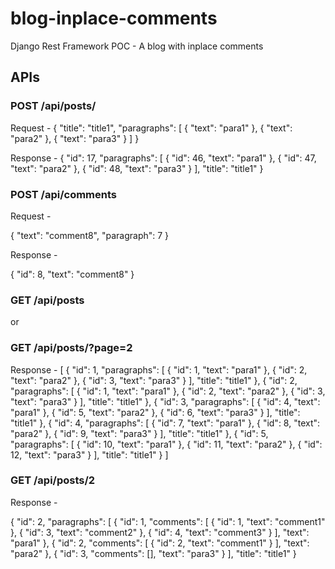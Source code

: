 # blog-inplace-comments
Django Rest Framework POC - A blog with inplace comments

## APIs

### POST /api/posts/

Request - 
{
  "title": "title1",
    "paragraphs": [
    {
      "text": "para1"
    },
    {
      "text": "para2"
    },
    {
      "text": "para3"
    }
    ]
}

Response - 
{
  "id": 17,
    "paragraphs": [
    {
      "id": 46,
      "text": "para1"
    },
    {
      "id": 47,
      "text": "para2"
    },
    {
      "id": 48,
      "text": "para3"
    }
    ],
    "title": "title1"
}

### POST /api/comments

Request - 

{
  "text": "comment8",
    "paragraph": 7
}

Response - 

{
  "id": 8,
    "text": "comment8"
}


### GET /api/posts
or
### GET /api/posts/?page=2

Response -
[
{
  "id": 1,
  "paragraphs": [
  {
    "id": 1,
    "text": "para1"
  },
  {
    "id": 2,
    "text": "para2"
  },
  {
    "id": 3,
    "text": "para3"
  }
  ],
  "title": "title1"
},
{
  "id": 2,
  "paragraphs": [
  {
    "id": 1,
    "text": "para1"
  },
  {
    "id": 2,
    "text": "para2"
  },
  {
    "id": 3,
    "text": "para3"
  }
  ],
  "title": "title1"
},
{
  "id": 3,
  "paragraphs": [
  {
    "id": 4,
    "text": "para1"
  },
  {
    "id": 5,
    "text": "para2"
  },
  {
    "id": 6,
    "text": "para3"
  }
  ],
  "title": "title1"
},
{
  "id": 4,
  "paragraphs": [
  {
    "id": 7,
    "text": "para1"
  },
  {
    "id": 8,
    "text": "para2"
  },
  {
    "id": 9,
    "text": "para3"
  }
  ],
  "title": "title1"
},
{
  "id": 5,
  "paragraphs": [
  {
    "id": 10,
    "text": "para1"
  },
  {
    "id": 11,
    "text": "para2"
  },
  {
    "id": 12,
    "text": "para3"
  }
  ],
  "title": "title1"
}
]

### GET /api/posts/2

Response - 

{
  "id": 2,
    "paragraphs": [
    {
      "id": 1,
      "comments": [
      {
        "id": 1,
        "text": "comment1"
      },
      {
        "id": 3,
        "text": "comment2"
      },
      {
        "id": 4,
        "text": "comment3"
      }
      ],
      "text": "para1"
    },
    {
      "id": 2,
      "comments": [
      {
        "id": 2,
        "text": "comment1"
      }
      ],
      "text": "para2"
    },
    {
      "id": 3,
      "comments": [],
      "text": "para3"
    }
  ],
  "title": "title1"
}
